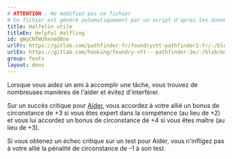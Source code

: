```yaml
---
# ATTENTION : Ne modifiez pas ce fichier
# Ce fichier est généré automatiquement par un script d'après les données du module Foundry VTT officiel et de sa traduction
title: Halfelin utile
titleEn: Helpful Halfling
id: gWyCNTWUhxneOBne
urlFr: https://gitlab.com/pathfinder-fr/foundryvtt-pathfinder2-fr/-/blob/master/data/feats/gWyCNTWUhxneOBne.htm
urlEn: https://gitlab.com/hooking/foundry-vtt---pathfinder-2e/-/blob/master/packs/data/feats.db/helpful-halfling.json
group: feats
layout: dons
---
```

Lorsque vous aidez un ami à accomplir une tâche, vous trouvez de nombreuses manières de l'aider et évitez d'interférer.

Sur un succès critique pour [Aider](../actions/aider.md), vous accordez à votre allié un bonus de circonstance de +3 si vous êtes expert dans la compétence (au lieu de +2) et vous lui accordez un bonus de circonstance de +4 si vous êtes maître (au lieu de +3).

Si vous obtenez un échec critique sur un test pour Aider, vous n'infligez pas à votre allié la pénalité de circonstance de –1 à son test.


